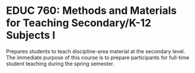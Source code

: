 # EDUC 760: Methods and Materials for Teaching Secondary/K-12 Subjects I

Prepares students to teach discipline-area material at the secondary level. The immediate purpose of this course is to prepare participants for full-time student teaching during the spring semester.